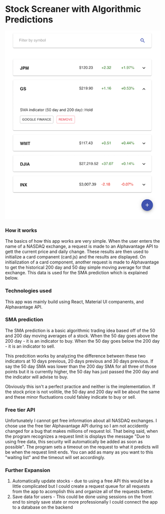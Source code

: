 # Stock Screaner with Algorithmic Predictions

![Example Image](https://github.com/AricLandy/StockScreener/blob/master/Demo_image.png)

### How it works
The basics of how this app works are very simple. When the user enters the name of a NASDAQ exchange, a request is made to an Alphavantage API to gett the current price and daily change. These results are then used to initialize a card companent (card.js) and the results are displayed. On initialization of a card component, another request is made to Alphavantage to get the historical 200 day and 50 day simple moving average for that exchange. This data is used for the SMA prediction which is explained below.

### Technologies used
This app was mainly  build using React, Material UI companents, and Alphavantage API.


### SMA prediction
The SMA prediction is a basic algorithmic trading idea based off of the 50 and 200 day moving averages of a stock. When the 50 day goes above the 200 day - it is an indicator to buy. When the 50 day goes below the 200 day - it is an indicator to sell. 

This predcition works by analyzing the difference between these two indicators at 10 days previous, 20 days previous and 30 days previous. If say the 50 day SMA was lower than the 200 day SMA for all three of those points but it is currently higher, the 50 day has just passed the 200 day and the indicator will advise to buy.

Obviously this isn't a perfect practice and neither is the implementation. If the stock price is not volitile, the 50 day and 200 day will be about the same and these minor fluctuations could falsley indicate to buy or sell.

### Free tier API 
Unfortunately I cannot get free information about all NASDAQ exchanges. I chose use the free tier Alphavantage API during so I am not accidently changed for a bug that makes millions of request lol. That being said, when the program recognizes a request limit is displays the message "Due to using free data, this security will automatically be added as soon as possible". The program sets a timeout on the request to what it predicts will be when the request limit ends. You can add as many as you want to this "waiting list" and the timeout will set accordingly.

### Further Expansion
1. Automatically update stocks - due to using a free API this would be a little complicated but I could create a request queue for all requests from the app to acomplish this and organize all of the requests better.
2. Save data for users - This could be done using sessions on the front end to simply save state or more professionally I could connect the app to a database on the backend